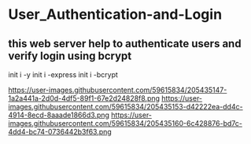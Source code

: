 # User_Authentication-and-Login 

## this web server help to authenticate users and verify login using bcrypt 

init i -y 
init i -express 
init i -bcrypt 

https://user-images.githubusercontent.com/59615834/205435147-1a2a441a-2d0d-4df5-89f1-67e2d24828f8.png
https://user-images.githubusercontent.com/59615834/205435153-d42222ea-dd4c-4914-8ecd-8aaade1866d3.png
https://user-images.githubusercontent.com/59615834/205435160-6c428876-bd7c-4dd4-bc74-0736442b3f63.png
